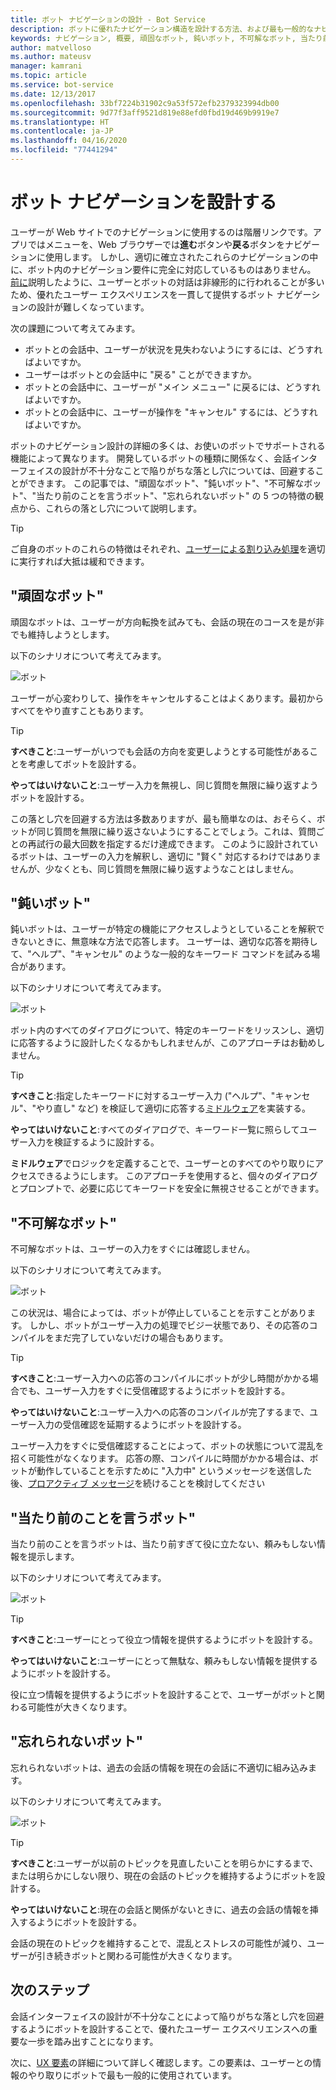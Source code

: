 ```yaml
---
title: ボット ナビゲーションの設計 - Bot Service
description: ボットに優れたナビゲーション構造を設計する方法、および最も一般的なナビゲーション設計エラーを回避する方法について説明します。
keywords: ナビゲーション, 概要, 頑固なボット, 鈍いボット, 不可解なボット, 当たり前のことを言うボット, 忘れられないボット
author: matvelloso
ms.author: mateusv
manager: kamrani
ms.topic: article
ms.service: bot-service
ms.date: 12/13/2017
ms.openlocfilehash: 33bf7224b31902c9a53f572efb2379323994db00
ms.sourcegitcommit: 9d77f3aff9521d819e88efd0fbd19d469b9919e7
ms.translationtype: HT
ms.contentlocale: ja-JP
ms.lasthandoff: 04/16/2020
ms.locfileid: "77441294"
---
```

# <a name="design-bot-navigation"></a>ボット ナビゲーションを設計する

ユーザーが Web サイトでのナビゲーションに使用するのは階層リンクです。アプリではメニューを、Web ブラウザーでは**進む**ボタンや**戻る**ボタンをナビゲーションに使用します。 しかし、適切に確立されたこれらのナビゲーションの中に、ボット内のナビゲーション要件に完全に対応しているものはありません。 [前に](~/bot-service-design-conversation-flow.md#handle-interruptions)説明したように、ユーザーとボットの対話は非線形的に行われることが多いため、優れたユーザー エクスペリエンスを一貫して提供するボット ナビゲーションの設計が難しくなっています。 

次の課題について考えてみます。

- ボットとの会話中、ユーザーが状況を見失わないようにするには、どうすればよいですか。 
- ユーザーはボットとの会話中に "戻る" ことができますか。 
- ボットとの会話中に、ユーザーが "メイン メニュー" に戻るには、どうすればよいですか。 
- ボットとの会話中に、ユーザーが操作を "キャンセル" するには、どうすればよいですか。 

ボットのナビゲーション設計の詳細の多くは、お使いのボットでサポートされる機能によって異なります。 開発しているボットの種類に関係なく、会話インターフェイスの設計が不十分なことで陥りがちな落とし穴については、回避することができます。 この記事では、"頑固なボット"、"鈍いボット"、"不可解なボット"、"当たり前のことを言うボット"、"忘れられないボット" の 5 つの特徴の観点から、これらの落とし穴について説明します。 

> [!TIP]
> ご自身のボットのこれらの特徴はそれぞれ、[ユーザーによる割り込み処理](v4sdk/bot-builder-howto-handle-user-interrupt.md)を適切に実行すれば大抵は緩和できます。

## <a name="the-stubborn-bot"></a>"頑固なボット"

頑固なボットは、ユーザーが方向転換を試みても、会話の現在のコースを是が非でも維持しようとします。 

以下のシナリオについて考えてみます。 

![ボット](~/media/bot-service-design-navigation/stubborn-bot-new.png)

ユーザーが心変わりして、操作をキャンセルすることはよくあります。最初からすべてをやり直すこともあります。 

> [!TIP]
> <b>すべきこと</b>:ユーザーがいつでも会話の方向を変更しようとする可能性があることを考慮してボットを設計する。 
>
> <b>やってはいけないこと</b>:ユーザー入力を無視し、同じ質問を無限に繰り返すようボットを設計する。 

この落とし穴を回避する方法は多数ありますが、最も簡単なのは、おそらく、ボットが同じ質問を無限に繰り返さないようにすることでしょう。これは、質問ごとの再試行の最大回数を指定するだけ達成できます。 このように設計されているボットは、ユーザーの入力を解釈し、適切に "賢く" 対応するわけではありませんが、少なくとも、同じ質問を無限に繰り返すようなことはしません。 

## <a name="the-clueless-bot"></a>"鈍いボット"

鈍いボットは、ユーザーが特定の機能にアクセスしようとしていることを解釈できないときに、無意味な方法で応答します。 ユーザーは、適切な応答を期待して、"ヘルプ"、"キャンセル" のような一般的なキーワード コマンドを試みる場合があります。

以下のシナリオについて考えてみます。 

![ボット](~/media/bot-service-design-navigation/clueless-bot.png)

ボット内のすべてのダイアログについて、特定のキーワードをリッスンし、適切に応答するように設計したくなるかもしれませんが、このアプローチはお勧めしません。 

> [!TIP]
> <b>すべきこと</b>:指定したキーワードに対するユーザー入力 ("ヘルプ"、"キャンセル"、"やり直し" など) を検証して適切に応答する[ミドルウェア](v4sdk/bot-builder-create-middleware.md)を実装する。 
> 
> <b>やってはいけないこと</b>:すべてのダイアログで、キーワード一覧に照らしてユーザー入力を検証するように設計する。 

**ミドルウェア**でロジックを定義することで、ユーザーとのすべてのやり取りにアクセスできるようにします。 このアプローチを使用すると、個々のダイアログとプロンプトで、必要に応じてキーワードを安全に無視させることができます。

## <a name="the-mysterious-bot"></a>"不可解なボット"

不可解なボットは、ユーザーの入力をすぐには確認しません。 

以下のシナリオについて考えてみます。 

![ボット](~/media/bot-service-design-navigation/mysterious-bot.png)

この状況は、場合によっては、ボットが停止していることを示すことがあります。 しかし、ボットがユーザー入力の処理でビジー状態であり、その応答のコンパイルをまだ完了していないだけの場合もあります。 

> [!TIP]
> <b>すべきこと</b>:ユーザー入力への応答のコンパイルにボットが少し時間がかかる場合でも、ユーザー入力をすぐに受信確認するようにボットを設計する。 
> 
> <b>やってはいけないこと</b>:ユーザー入力への応答のコンパイルが完了するまで、ユーザー入力の受信確認を延期するようにボットを設計する。

ユーザー入力をすぐに受信確認することによって、ボットの状態について混乱を招く可能性がなくなります。 応答の際、コンパイルに時間がかかる場合は、ボットが動作していることを示すために "入力中" というメッセージを送信した後、[プロアクティブ メッセージ](v4sdk/bot-builder-howto-proactive-message.md)を続けることを検討してください

## <a name="the-captain-obvious-bot"></a>"当たり前のことを言うボット"

当たり前のことを言うボットは、当たり前すぎて役に立たない、頼みもしない情報を提示します。 

以下のシナリオについて考えてみます。

![ボット](~/media/bot-service-design-navigation/captainobvious-bot.png)

> [!TIP]
> <b>すべきこと</b>:ユーザーにとって役立つ情報を提供するようにボットを設計する。 
> 
> <b>やってはいけないこと</b>:ユーザーにとって無駄な、頼みもしない情報を提供するようにボットを設計する。

役に立つ情報を提供するようにボットを設計することで、ユーザーがボットと関わる可能性が大きくなります。

## <a name="the-bot-that-cant-forget"></a>"忘れられないボット"

忘れられないボットは、過去の会話の情報を現在の会話に不適切に組み込みます。 

以下のシナリオについて考えてみます。

![ボット](~/media/bot-service-design-navigation/rememberall-bot.png)

> [!TIP]
> <b>すべきこと</b>:ユーザーが以前のトピックを見直したいことを明らかにするまで、または明らかにしない限り、現在の会話のトピックを維持するようにボットを設計する。 
> 
> <b>やってはいけないこと</b>:現在の会話と関係がないときに、過去の会話の情報を挿入するようにボットを設計する。

会話の現在のトピックを維持することで、混乱とストレスの可能性が減り、ユーザーが引き続きボットと関わる可能性が大きくなります。

## <a name="next-steps"></a>次のステップ

会話インターフェイスの設計が不十分なことによって陥りがちな落とし穴を回避するようにボットを設計することで、優れたユーザー エクスペリエンスへの重要な一歩を踏み出すことになります。 

次に、[UX 要素](~/bot-service-design-user-experience.md)の詳細について詳しく確認します。この要素は、ユーザーとの情報のやり取りにボットで最も一般的に使用されています。 
